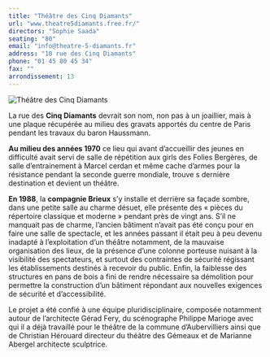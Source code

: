```yaml
---
title: "Théâtre des Cinq Diamants"
url: "www.theatre5diamants.free.fr/"
directors: "Sophie Saada"
seating: "80"
email: "info@theatre-5-diamants.fr"
address: "10 rue des Cinq Diamants"
phone: "01 45 80 45 34"
fax: ""
arrondissement: 13
---
```


![Théâtre des Cinq Diamants](../images/13eme/theatre-des-cinq-diamants/theatre-des-cinq-diamants-2.jpg)

La rue des **Cinq Diamants** devrait son nom, non pas à un joaillier, mais à une plaque récupérée au milieu des gravats apportés du centre de Paris pendant les travaux du baron Haussmann.

**Au milieu des années 1970** ce lieu qui avant d’accueillir des jeunes en difficulté avait servi de salle de répétition aux girls des Folies Bergères, de salle d’entrainement à Marcel cerdan et même cache d’armes pour la résistance pendant la seconde guerre mondiale, trouve s dernière destination et devient un théâtre.

**En 1988**, la **compagnie Brieux** s’y installe et derrière sa façade sombre, dans une petite salle au charme désuet, elle présente des « pièces du répertoire classique et moderne » pendant près de vingt ans.
S’il ne manquait pas de charme, l’ancien bâtiment n’avait pas été conçu pour en faire une salle de spectacle, et les années passant il était peu à peu devenu inadapté à l’exploitation d’un théâtre notamment, de la mauvaise organisation des lieux, de la présence d’une colonne porteuse nuisant à la visibilité des spectateurs, et surtout des contraintes de sécurité régissant les établissements destinés à recevoir du public. Enfin, la faiblesse des structures en pans de bois a fini de rendre nécessaire sa démolition pour permettre la construction d’un bâtiment répondant aux nouvelles exigences de sécurité et d’accessibilité.

Le projet a été confié à une équipe pluridisciplinaire, composée notamment autour de l’architecte Gérad Fery, du scénographe Philippe Marioge avec qui il a déjà travaillé pour le théâtre de la commune d’Aubervilliers ainsi que de Christian Hérouard directeur du théâtre des Gémeaux et de Marianne Abergel architecte sculptrice.

